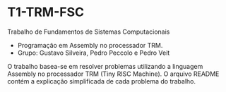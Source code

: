 # T1-TRM-FSC
Trabalho de Fundamentos de Sistemas Computacionais
- Programação em Assembly no processador TRM.
- Grupo: Gustavo Silveira, Pedro Peccolo e Pedro Veit

O trabalho basea-se em resolver problemas utilizando a linguagem Assembly no processador TRM (Tiny RISC Machine).
O arquivo README contém a explicação simplificada de cada problema do trabalho.
